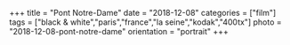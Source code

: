 +++
title = "Pont Notre-Dame"
date = "2018-12-08"
categories = ["film"]
tags = ["black & white","paris","france","la seine","kodak","400tx"]
photo = "2018-12-08-pont-notre-dame"
orientation = "portrait"
+++
